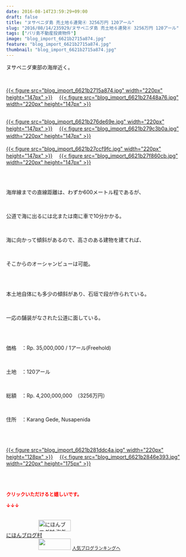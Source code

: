 ```yaml
---
date: 2016-08-14T23:59:29+09:00
draft: false
title: "ヌサペニダ島 売土地６連発④ 3256万円 120アール"
slug: "2016/08/14/235929/ヌサペニダ島 売土地６連発④ 3256万円 120アール"
tags: ["バリ島不動産投資物件"]
image: "blog_import_6621b2715a874.jpg"
feature: "blog_import_6621b2715a874.jpg"
thumbnail: "blog_import_6621b2715a874.jpg"
---
```

<p>ヌサペニダ東部の海岸近く。</p><br/><p><a href="blog_import_6621b272965c4.jpg">{{< figure src="blog_import_6621b2715a874.jpg" width="220px" height="147px" >}}</a> 　<a href="blog_import_6621b275937c9.jpg">{{< figure src="blog_import_6621b27448a76.jpg" width="220px" height="147px" >}}</a> </p><p><br/><a href="blog_import_6621b27820c8c.jpg">{{< figure src="blog_import_6621b276de69e.jpg" width="220px" height="147px" >}}</a> 　<a href="blog_import_6621b27b20900.jpg">{{< figure src="blog_import_6621b279c3b0a.jpg" width="220px" height="147px" >}}</a> 　<br/><br/><a href="blog_import_6621b27e2b372.jpg">{{< figure src="blog_import_6621b27ccf9fc.jpg" width="220px" height="147px" >}}</a> 　<a href="blog_import_6621b280c33ab.jpg">{{< figure src="blog_import_6621b27f860cb.jpg" width="220px" height="147px" >}}</a> <br/></p><br/><br/><p>海岸線までの直線距離は、わずか600メートル程であるが、</p><br/><p>公道で海に出るには北または南に車で10分かかる。</p><br/><p>海に向かって傾斜があるので、高さのある建物を建てれば、</p><br/><p>そこからのオーシャンビューは可能。</p><br/><br/><p>本土地自体にも多少の傾斜があり、石垣で段が作られている。</p><br/><p>一応の舗装がなされた公道に面している。<br/></p><br/><br/><p>価格　：Rp. 35,000,000 / 1アール(Freehold)</p><br/><p>土地　：120アール</p><br/><p>総額　：Rp. 4,200,000,000　（3256万円）</p><br/><p>住所　：Karang Gede, Nusapenida</p><br/><br/><br/><a href="blog_import_6621b2832b760.jpg">{{< figure src="blog_import_6621b281ddc4a.jpg" width="220px" height="128px" >}}</a> 　<a href="blog_import_6621b285ae607.jpg">{{< figure src="blog_import_6621b2846e393.jpg" width="220px" height="175px" >}}</a> <br/><br/><br/><br/><p><font color="#ff0000" size="2"><strong>クリックいただけると嬉しいです。<br/></strong></font></p><p><font color="#ff0000" size="2"><strong>↓↓↓</strong></font></p><p><br/><a href="ranking.html?p_cid=01260127" target="_blank"><img border="0" alt="にほんブログ村 海外生活ブログ バリ島情報へ" src="data:image/svg+xml;charset=utf-8,%3Csvg%20xmlns%3D%22http%3A%2F%2Fwww.w3.org%2F2000%2Fsvg%22%20title%3D%22Placeholder%20for%20Images%22%20role%3D%22presentation%22%20viewBox%3D%220%200%2088%2031%22%20%2F%3E" width="88" height="31" data-src="https://img-proxy.blog-video.jp/images?url=http%3A%2F%2Foverseas.blogmura.com%2Fbali%2Fimg%2Fbali88_31.gif" style="aspect-ratio: auto 88 / 31;"/><noscript><img border="0" alt="にほんブログ村 海外生活ブログ バリ島情報へ" src="https://img-proxy.blog-video.jp/images?url=http%3A%2F%2Foverseas.blogmura.com%2Fbali%2Fimg%2Fbali88_31.gif" width="88" height="31"></noscript></a> <br/><a href="ranking.html?p_cid=01260127" target="_blank">にほんブログ村</a> <br/><a title="人気ブログランキングへ" href="link.php?1804582"><img border="0" src="data:image/svg+xml;charset=utf-8,%3Csvg%20xmlns%3D%22http%3A%2F%2Fwww.w3.org%2F2000%2Fsvg%22%20title%3D%22Placeholder%20for%20Images%22%20role%3D%22presentation%22%20viewBox%3D%220%200%2088%2031%22%20%2F%3E" width="88" height="31" data-src="https://blog.with2.net/img/banner/banner_22.gif" style="aspect-ratio: auto 88 / 31;"/><noscript><img border="0" src="https://blog.with2.net/img/banner/banner_22.gif" width="88" height="31"></noscript></a> <a style="FONT-SIZE: 12px" href="link.php?1804582">人気ブログランキングへ</a> </p>


